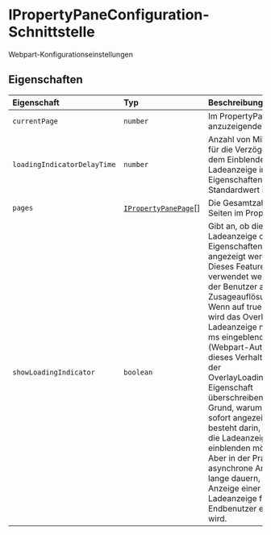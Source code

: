 # <a name="ipropertypaneconfiguration-interface"></a>IPropertyPaneConfiguration-Schnittstelle







Webpart-Konfigurationseinstellungen




## <a name="properties"></a>Eigenschaften

| Eigenschaft     | Typ   | Beschreibung|
|:-------------|:-------|:-----------|
|`currentPage`      | `number` | Im PropertyPane anzuzeigende Seite. |
|`loadingIndicatorDelayTime`      | `number` | Anzahl von Millisekunden für die Verzögerung vor dem Einblenden der Ladeanzeige im Eigenschaftenbereich. Standardwert ist 500. |
|`pages`      | [`IPropertyPanePage`](../sp-webpart-base/ipropertypanepage.md)[] | Die Gesamtzahl der Seiten im PropertyPane. |
|`showLoadingIndicator`      | `boolean` | Gibt an, ob die Ladeanzeige oben im Eigenschaftenbereich angezeigt werden soll. Dieses Feature soll verwendet werden, wenn der Benutzer auf eine Zusageauflösung wartet. Wenn auf true festgelegt, wird das Overlay der Ladeanzeige nach 500 ms eingeblendet (Webpart-Autor kann dieses Verhalten mithilfe der OverlayLoadingIndicator-Eigenschaft überschreiben). Der Grund, warum sie nicht sofort angezeigt wird, besteht darin, dass wir die Ladeanzeige nie einblenden möchten. Aber in der Praxis können asynchrone Anfragen lange dauern, sodass die Anzeige einer Ladeanzeige für den Endbenutzer erforderlich wird. |






